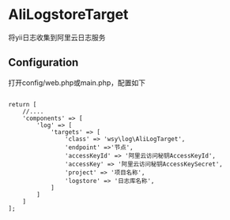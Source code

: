 # AliLogstoreTarget
将yii日志收集到阿里云日志服务
## Configuration
打开config/web.php或main.php，配置如下
<pre><code>
return [
    //....
    'components' => [
        'log' => [
            'targets' => [
                'class' => 'wsy\log\AliLogTarget',
                'endpoint' =>'节点',
                'accessKeyId' => '阿里云访问秘钥AccessKeyId',
                'accessKey' => '阿里云访问秘钥AccessKeySecret',
                'project' => '项目名称',
                'logstore' => '日志库名称',
            ]
        ]
    ]
];
</code></pre>
